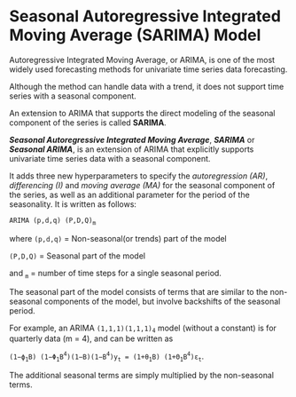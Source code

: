# Seasonal Autoregressive Integrated Moving Average (SARIMA) Model

Autoregressive Integrated Moving Average, or ARIMA, is one of the most widely used forecasting methods for univariate time series data forecasting.

Although the method can handle data with a trend, it does not support time series with a seasonal component.

An extension to ARIMA that supports the direct modeling of the seasonal component of the series is called **SARIMA**.

***Seasonal Autoregressive Integrated Moving Average***, ***SARIMA*** or ***Seasonal ARIMA***, is an extension of ARIMA that explicitly supports univariate time series data with a seasonal component.

It adds three new hyperparameters to specify the *autoregression (AR)*, *differencing (I)* and *moving average (MA)* for the seasonal component of the series, as well as an additional parameter for the period of the seasonality. It is written as follows:

`ARIMA (p,d,q) (P,D,Q)`<sub>`m`</sub>

where `(p,d,q)` = Non-seasonal(or trends) part of the model

`(P,D,Q)` = Seasonal part of the model

and <sub>`m`</sub> = number of time steps for a single seasonal period.

The seasonal part of the model consists of terms that are similar to the non-seasonal components of the model, but involve backshifts of the seasonal period. 

For example, an ARIMA `(1,1,1)(1,1,1)`<sub>`4`</sub> model (without a constant) is for quarterly data (m = 4), and can be written as
    
`(1−ϕ`<sub>`1`</sub>`B) (1−Φ`<sub>`1`</sub>`B`<sup>`4`</sup>`)(1−B)(1−B`<sup>`4`</sup>`)y`<sub>`t`</sub>` = (1+θ`<sub>`1`</sub>`B) (1+Θ`<sub>`1`</sub>`B`<sup>`4`</sup>`)ε`<sub>`t`</sub>.

The additional seasonal terms are simply multiplied by the non-seasonal terms.